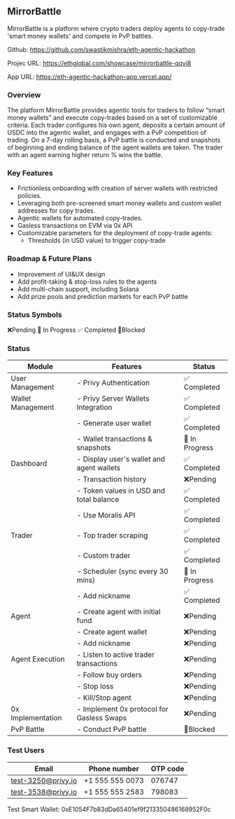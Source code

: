 
## MirrorBattle

MirrorBattle is a platform where crypto traders deploy agents to copy-trade 'smart money wallets' and compete in PvP battles.

Github: https://github.com/swastikmishra/eth-agentic-hackathon

Projec URL: https://ethglobal.com/showcase/mirrorbattle-qqvi8

App URL: https://eth-agentic-hackathon-app.vercel.app/

### Overview

The platform MirrorBattle provides agentic tools for traders to follow “smart money wallets” and execute copy-trades based on a set of customizable criteria. Each trader configures his own agent, deposits a certain amount of USDC into the agentic wallet, and engages with a PvP competition of trading. On a 7-day rolling basis, a PvP battle is conducted and snapshots of beginning and ending balance of the agent wallets are taken. The trader with an agent earning higher return % wins the battle.

### Key Features

* Frictionless onboarding with creation of server wallets with restricted policies.
* Leveraging both pre-screened smart money wallets and custom wallet addresses for copy trades.
* Agentic wallets for automated copy-trades. 
* Gasless transactions on EVM via 0x API
* Customizable parameters for the deployment of copy-trade agents:
	* Thresholds (in USD value) to trigger copy-trade

### Roadmap & Future Plans

* Improvement of UI&UX design
* Add profit-taking & stop-loss rules to the agents 
* Add multi-chain support, including Solana
* Add prize pools and prediction markets for each PvP battle


### Status Symbols

❌Pending
🔄 In Progress
✅ Completed
🚫Blocked

### Status

| Module            | Features                                  | Status         |
| ----------------- | ----------------------------------------- | -------------- |
| User Management   | - Privy Authentication                    | ✅ Completed   |
| Wallet Management | - Privy Server Wallets Integration        | ✅ Completed   |
|                   | - Generate user wallet                    | ✅ Completed   |
|                   | - Wallet transactions & snapshots         | 🔄 In Progress |
| Dashboard         | - Display user's wallet and agent wallets | ✅ Completed   |
|                   | - Transaction history                     | ❌Pending      |
|                   | - Token values in USD and total balance   | ✅ Completed   |
|                   | - Use Moralis API                         | ✅ Completed   |
| Trader            | - Top trader scraping                     | ✅ Completed   |
|                   | - Custom trader                           | ✅ Completed   |
|                   | - Scheduler (sync every 30 mins)          | 🔄 In Progress |
|                   | - Add nickname                            | ✅ Completed   |
| Agent             | - Create agent with initial fund          | ❌Pending      |
|                   | - Create agent wallet                     | ❌Pending      |
|                   | - Add nickname                            | ❌Pending      |
| Agent Execution   | - Listen to active trader transactions    | ❌Pending      |
|                   | - Follow buy orders                       | ❌Pending      |
|                   | - Stop loss                               | ❌Pending      |
|                   | - Kill/Stop agent                         | ❌Pending      |
| 0x Implementation | - Implement 0x protocol for Gasless Swaps | ❌Pending      |
| PvP Battle        | - Conduct PvP battle                      | 🚫Blocked      |

### Test Users

| Email              | Phone number    | OTP code |
| ------------------ | --------------- | -------- |
| test-3250@privy.io | +1 555 555 0073 | 076747   |
| test-3538@privy.io | +1 555 555 2583 | 798083   |

Test Smart Wallet: 0xE1054F7b83dDa65401ef9f213350486168952F0c


